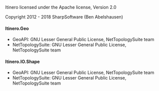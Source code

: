 Itinero licensed under the Apache license, Version 2.0

Copyright 2012 - 2018 SharpSoftware (Ben Abelshausen)

#### Itinero.Geo

- GeoAPI: GNU Lesser General Public License, NetTopologySuite team
- NetTopologySuite: GNU Lesser General Public License, NetTopologySuite team
  
#### Itinero.IO.Shape

- GeoAPI: GNU Lesser General Public License, NetTopologySuite team
- NetTopologySuite: GNU Lesser General Public License, NetTopologySuite team

